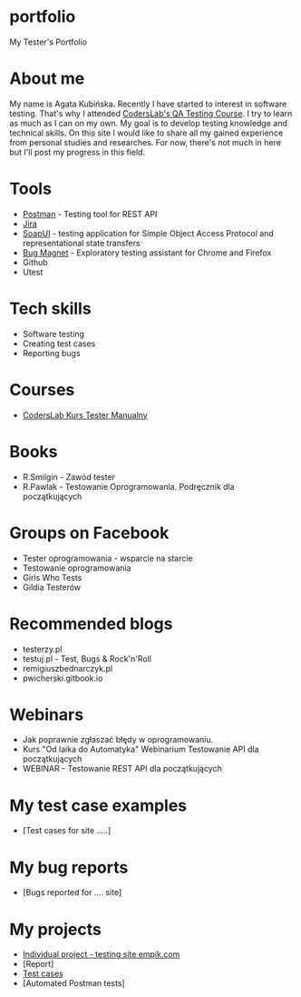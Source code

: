 # portfolio
My Tester's Portfolio
# About me
  My name is Agata Kubińska. Recently I have started to interest in software testing. That's why I attended [CodersLab's QA Testing Course](https://coderslab.pl/pl/tester-manualny/). I try to learn as much as I can on my own. My goal is to develop testing knowledge and technical skills. On this site I would like to share all my gained experience from personal studies and researches. For now, there's not much in here but I'll post my progress in this field. 
  # Tools
  - [Postman](https://www.postman.com/) - Testing tool for REST API
  - [Jira](https://www.atlassian.com/software/jira0)
  - [SoapUI](https://www.soapui.org/) -  testing application for Simple Object Access Protocol and representational state transfers
  - [Bug Magnet](https://chrome.google.com/webstore/detail/bug-magnet/efhedldbjahpgjcneebmbolkalbhckfi?hl=pl) - Exploratory testing assistant for Chrome and Firefox
  - Github
  - Utest
# Tech skills
  - Software testing
  - Creating test cases
  - Reporting bugs
# Courses
  - [CodersLab Kurs Tester Manualny](https://coderslab.pl/pl/tester-manualny/)
# Books
  - R.Smilgin - Zawód tester
  - R.Pawlak - Testowanie Oprogramowania. Podręcznik dla początkujących
# Groups on Facebook
  - Tester oprogramowania - wsparcie na starcie
  - Testowanie oprogramowania
  - Girls Who Tests
  - Gildia Testerów
# Recommended blogs
  - testerzy.pl
  - testuj.pl - Test, Bugs & Rock'n'Roll
  - remigiuszbednarczyk.pl
  - pwicherski.gitbook.io
# Webinars
  - Jak poprawnie zgłaszać błędy w oprogramowaniu.
  - Kurs "Od laika do Automatyka" Webinarium Testowanie API dla początkujących
  - WEBINAR - Testowanie REST API dla początkujących
# My test case examples
  - [Test cases for site .....]
# My bug reports
  - [Bugs reported for .... site]
# My projects
  - [Individual project - testing site empik.com](https://www.empik.com)
  - [Report]
  - [Test cases](https://docs.google.com/spreadsheets/d/1k6bsk1ObJRQ7zAT03pN7f4sQOHwFeaDPwoBt2TMO7l8/edit?usp=sharing)
  - [Automated Postman tests]
      
